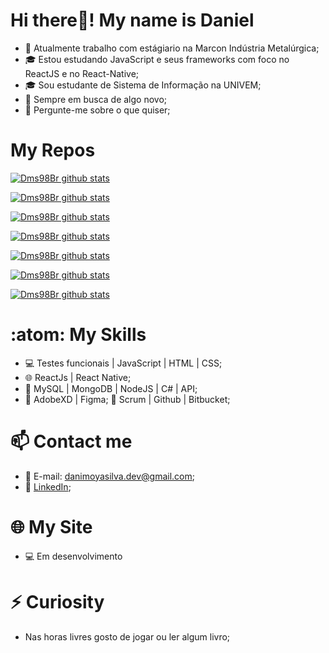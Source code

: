 # Hi there👋! My name is Daniel

- 🔭 Atualmente trabalho com estágiario na Marcon Indústria Metalúrgica;
- 🎓 Estou estudando JavaScript e seus frameworks com foco no ReactJS e no React-Native;
- 🎓 Sou estudante de Sistema de Informação na UNIVEM;
- 👯 Sempre em busca de algo novo; 
- 💬 Pergunte-me sobre o que quiser;

# My Repos

[![Dms98Br github stats](https://github-readme-stats.vercel.app/api?username=Dms98Br&show_icons=true&theme=highcontrast)](https://github.com/anuraghazra/github-readme-stats)

[![Dms98Br github stats](https://github-readme-stats.vercel.app/api?username=Dms98Br&show_icons=true&theme=synthwave)](https://github.com/anuraghazra/github-readme-stats)

[![Dms98Br github stats](https://github-readme-stats.vercel.app/api?username=Dms98Br&show_icons=true&theme=cobalt)](https://github.com/anuraghazra/github-readme-stats)

[![Dms98Br github stats](https://github-readme-stats.vercel.app/api?username=Dms98Br&show_icons=true&theme=onedark)](https://github.com/anuraghazra/github-readme-stats)

[![Dms98Br github stats](https://github-readme-stats.vercel.app/api?username=Dms98Br&show_icons=true&theme=tokyonight)](https://github.com/anuraghazra/github-readme-stats)

[![Dms98Br github stats](https://github-readme-stats.vercel.app/api?username=Dms98Br&show_icons=true&theme=gruvbox)](https://github.com/anuraghazra/github-readme-stats)

[![Dms98Br github stats](https://github-readme-stats.vercel.app/api?username=Dms98Br&show_icons=true&theme=merko)](https://github.com/anuraghazra/github-readme-stats)

# :atom:  My Skills
- 💻 Testes funcionais | JavaScript | HTML | CSS;
- 🌐 ReactJs | React Native;
- 📜 MySQL | MongoDB | NodeJS | C# | API;
- 🎨 AdobeXD | Figma;
🔧   Scrum | Github | Bitbucket;

# 📫 Contact me
- 📨 E-mail: danimoyasilva.dev@gmail.com;
- 💼 [LinkedIn](https://www.linkedin.com/in/daniel-moya-da-silva-dev/);

# 🌐 My Site
- 💻 Em desenvolvimento

# ⚡ Curiosity
- Nas horas livres gosto de jogar ou ler algum livro;
